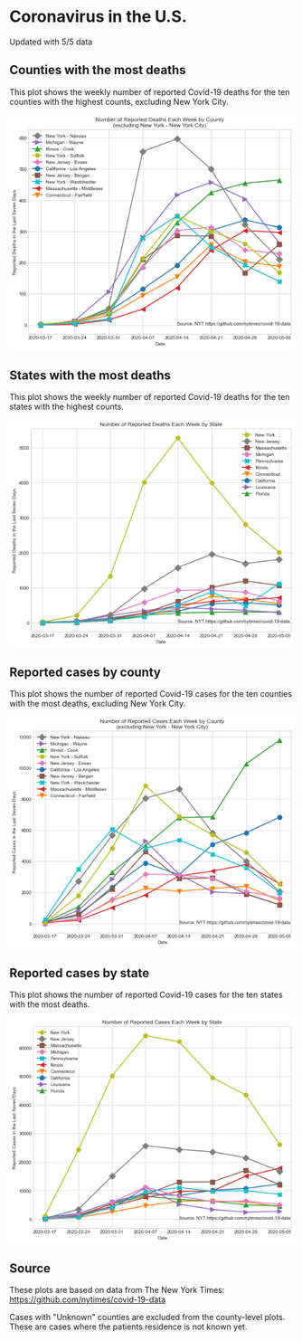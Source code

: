 # Coronavirus in the U.S.

Updated with 5/5 data

## Counties with the most deaths

This plot shows the weekly number of reported Covid-19 deaths for the ten counties with the highest counts, excluding New York City. 

![county_deaths](plots/county_deaths.png)

## States with the most deaths

This plot shows the weekly number of reported Covid-19 deaths for the ten states with the highest counts. 

![state_deaths](plots/state_deaths.png)

## Reported cases by county

This plot shows the number of reported Covid-19 cases for the ten counties with the most deaths, excluding New York City. 

![county_cases](plots/county_cases.png)

## Reported cases by state

This plot shows the number of reported Covid-19 cases for the ten states with the most deaths. 

![state_cases](plots/state_cases.png)

## Source

These plots are based on data from The New York Times: https://github.com/nytimes/covid-19-data

Cases with "Unknown" counties are excluded from the county-level plots. These are cases where the patients residence is not known yet. 
